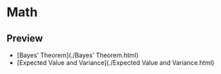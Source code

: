 # Math
## Preview
* [Bayes’ Theorem](./Bayes’ Theorem.html)
* [Expected Value and Variance](./Expected Value and Variance.html)